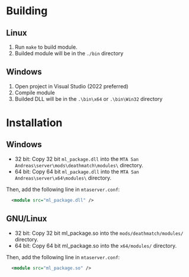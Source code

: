 # Building

## Linux
1. Run `make` to build module.
2. Builded module will be in the `./bin` directory

## Windows
1. Open project in Visual Studio (2022 preferred)
2. Compile module
3. Builded DLL will be in the `.\bin\x64` or `.\bin\Win32` directory

# Installation

## Windows

* 32 bit: Copy 32 bit `ml_package.dll` into the `MTA San Andreas\server\mods\deathmatch\modules\` directory.
* 64 bit: Copy 64 bit `ml_package.dll` into the `MTA San Andreas\server\x64\modules\` directory.

Then, add the following line in `mtaserver.conf`:

```xml
  <module src="ml_package.dll" />
```
## GNU/Linux

* 32 bit: Copy 32 bit ml_package.so into the `mods/deathmatch/modules/` directory.
* 64 bit: Copy 64 bit ml_package.so into the `x64/modules/` directory.

Then, add the following line in `mtaserver.conf`:

```xml
  <module src="ml_package.so" />
```